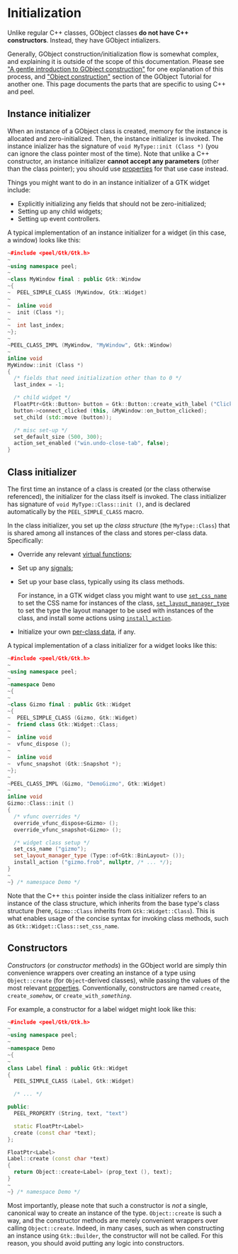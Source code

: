 # Initialization

Unlike regular C++ classes, GObject classes **do not have C++ constructors**.
Instead, they have GObject intializers.

Generally, GObject construction/initialization flow is somewhat complex, and
explaining it is outside of the scope of this documentation. Please see
["A gentle introduction to GObject construction"] for one explanation of this
process, and ["Object construction"] section of the GObject Tutorial for
another one. This page documents the parts that are specific to using C++ and
peel.

["A gentle introduction to GObject construction"]: https://blogs.gnome.org/desrt/2012/02/26/a-gentle-introduction-to-gobject-construction/
["Object construction"]: https://docs.gtk.org/gobject/tutorial.html#object-construction

## Instance initializer

When an instance of a GObject class is created, memory for the instance is
allocated and zero-initialized. Then, the instance initializer is invoked.
The instance inializer has the signature of `void MyType::init (Class *)` (you
can ignore the class pointer most of the time). Note that unlike a C++
constructor, an instance initializer **cannot accept any parameters** (other
than the class pointer); you should use [properties] for that use case instead.

Things you might want to do in an instance initializer of a GTK widget include:
* Explicitly initializing any fields that should not be zero-initialized;
* Setting up any child widgets;
* Setting up event controllers.

A typical implementation of an instance initializer for a widget (in this case,
a window) looks like this:

```cpp
~#include <peel/Gtk/Gtk.h>
~
~using namespace peel;
~
~class MyWindow final : public Gtk::Window
~{
~  PEEL_SIMPLE_CLASS (MyWindow, Gtk::Widget)
~
~  inline void
~  init (Class *);
~
~  int last_index;
~};
~
~PEEL_CLASS_IMPL (MyWindow, "MyWindow", Gtk::Window)
~
inline void
MyWindow::init (Class *)
{
  /* fields that need initialization other than to 0 */
  last_index = -1;

  /* child widget */
  FloatPtr<Gtk::Button> button = Gtk::Button::create_with_label ("Click me");
  button->connect_clicked (this, &MyWindow::on_button_clicked);
  set_child (std::move (button));

  /* misc set-up */
  set_default_size (500, 300);
  action_set_enabled ("win.undo-close-tab", false);
}
```

## Class initializer

The first time an instance of a class is created (or the class otherwise
referenced), the initializer for the class itself is invoked. The class
initializer has signature of `void MyType::Class::init ()`, and is declared
automatically by the `PEEL_SIMPLE_CLASS` macro.

In the class initializer, you set up the _class structure_ (the
`MyType::Class`) that is shared among all instances of the class and stores
per-class data. Specifically:
* Override any relevant [virtual functions];
* Set up any [signals];
* Set up your base class, typically using its class methods.

  For instance, in a GTK widget class you might want to use [`set_css_name`]
  to set the CSS name for instances of the class, [`set_layout_manager_type`]
  to set the type the layout manager to be used with instances of the class,
  and install some actions using [`install_action`].
* Initialize your own [per-class data], if any.

[virtual functions]: vfuncs.md
[signals]: signals.md
[`set_css_name`]: https://docs.gtk.org/gtk4/class_method.Widget.set_css_name.html
[`set_layout_manager_type`]: https://docs.gtk.org/gtk4/class_method.Widget.set_layout_manager_type.html
[`install_action`]: https://docs.gtk.org/gtk4/class_method.Widget.install_action.html
[per-class data]: per-class-data.md

A typical implementation of a class initializer for a widget looks like this:

```cpp
~#include <peel/Gtk/Gtk.h>
~
~using namespace peel;
~
~namespace Demo
~{
~
~class Gizmo final : public Gtk::Widget
~{
~  PEEL_SIMPLE_CLASS (Gizmo, Gtk::Widget)
~  friend class Gtk::Widget::Class;
~
~  inline void
~  vfunc_dispose ();
~
~  inline void
~  vfunc_snapshot (Gtk::Snapshot *);
~};
~
~PEEL_CLASS_IMPL (Gizmo, "DemoGizmo", Gtk::Widget)
~
inline void
Gizmo::Class::init ()
{
  /* vfunc overrides */
  override_vfunc_dispose<Gizmo> ();
  override_vfunc_snapshot<Gizmo> ();

  /* widget class setup */
  set_css_name ("gizmo");
  set_layout_manager_type (Type::of<Gtk::BinLayout> ());
  install_action ("gizmo.frob", nullptr, /* ... */);
}
~
~} /* namespace Demo */
```

Note that the C++ `this` pointer inside the class initializer refers to an
instance of the class structure, which inherits from the base type's class
structure (here, `Gizmo::Class` inherits from `Gtk::Widget::Class`). This is
what enables usage of the concise syntax for invoking class methods, such as
`Gtk::Widget::Class::set_css_name`.

## Constructors

_Constructors_  (or _constructor methods_) in the GObject world are simply
thin convenience wrappers over creating an instance of a type using
`Object::create` (for `Object`-derived classes), while passing the values of
the most relevant [properties]. Conventionally, constructors are named
`create`, <code>create_<i>somehow</i></code>, or
<code>create_with_<i>something</i></code>.

[properties]: class-properties.md

For example, a constructor for a label widget might look like this:

```cpp
~#include <peel/Gtk/Gtk.h>
~
~using namespace peel;
~
~namespace Demo
~{
~
class Label final : public Gtk::Widget
{
  PEEL_SIMPLE_CLASS (Label, Gtk::Widget)

  /* ... */

public:
  PEEL_PROPERTY (String, text, "text")

  static FloatPtr<Label>
  create (const char *text);
};

FloatPtr<Label>
Label::create (const char *text)
{
  return Object::create<Label> (prop_text (), text);
}
~
~} /* namespace Demo */
```

Most importantly, please note that such a constructor is _not_ a single,
canonical way to create an instance of the type. `Object::create` is such a
way, and the constructor methods are merely convenient wrappers over calling
`Object::create`. Indeed, in many cases, such as when constructing an instance
using `Gtk::Builder`, the constructor will not be called. For this reason, you
should avoid putting any logic into constructors.
